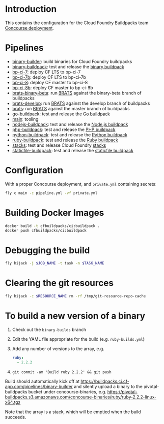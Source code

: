 # Introduction

This contains the configuration for the Cloud Foundry Buildpacks team [Concourse deployment](https://buildpacks.ci.cf-app.com/).

# Pipelines

* [binary-builder](pipelines/binary-builder.yml): build binaries for Cloud Foundry buildpacks
* [binary-buildpack](pipelines/binary-buildpack.yml): test and release the [binary buildpack](https://github.com/cloudfoundry/binary-buildpack)
* [bp-ci-7](pipelines/bp-ci-7.yml): deploy CF LTS to bp-ci-7
* [bp-ci-7b](pipelines/bp-ci-7b.yml): deploy CF LTS to bp-ci-7b
* [bp-ci-8](pipelines/bp-ci-8.yml): deploy CF master to bp-ci-8
* [bp-ci-8b](pipelines/bp-ci-8b.yml): deploy CF master to bp-ci-8b
* [brats-binary-beta](pipelines/brats-binary-beta.yml): run [BRATS](https://github.com/cloudfoundry/brats) against the binary-beta branch of buildpacks
* [brats-develop](pipelines/brats-develop.yml): run [BRATS](https://github.com/cloudfoundry/brats) against the develop branch of buildpacks
* [brats](pipelines/brats.yml): run [BRATS](https://github.com/cloudfoundry/brats) against the master branch of buildpacks
* [go-buildpack](pipelines/go-buildpack): test and release the [Go buildpack](https://github.com/cloudfoundry/go-buildpack)
* [main](pipelines/main): tooling
* [nodejs-buildpack](pipelines/nodejs-buildpack): test and release the [Node.js buildpack](https://github.com/cloudfoundry/nodejs-buildpack)
* [php-buildpack](pipelines/php-buildpack): test and release the [PHP buildpack](https://github.com/cloudfoundry/php-buildpack)
* [python-buildpack](pipelines/python-buildpack): test and release the [Python buildpack](https://github.com/cloudfoundry/python-buildpack)
* [ruby-buildpack](pipelines/ruby-buildpack): test and release the [Ruby buildpack](https://github.com/cloudfoundry/ruby-buildpack)
* [stacks](pipelines/stacks): test and release Cloud Foundry [stacks](https://github.com/cloudfoundry/stacks)
* [staticfile-buildpack](pipelines/staticfile-buildpack): test and release the [staticfile buildpack](https://github.com/cloudfoundry/staticfile-buildpack)

# Configuration

With a proper Concourse deployment, and `private.yml` containing secrets:

```sh
fly c main -c pipeline.yml -vf private.yml
```

# Building Docker Images

```sh
docker build -t cfbuildpacks/ci:buildpack .
docker push cfbuildpacks/ci:buildpack
```

# Debugging the build

```sh
fly hijack -j $JOB_NAME -t task -n $TASK_NAME
```

# Clearing the git resources

```sh
fly hijack -c $RESOURCE_NAME rm -rf /tmp/git-resource-repo-cache
```

# To build a new version of a binary

1. Check out the `binary-builds` branch
2. Edit the YAML file appropriate for the build (e.g. `ruby-builds.yml`)
3. Add any number of versions to the array, e.g.

	```yaml
	ruby:
	  - 2.2.2
	```

4. `git commit -am 'Build ruby 2.2.2' && git push`

Build should automatically kick off at https://buildpacks.ci.cf-app.com/pipelines/binary-builder and silently upload a binary to the pivotal-buildpacks bucket under concourse-binaries, e.g. https://pivotal-buildpacks.s3.amazonaws.com/concourse-binaries/ruby/ruby-2.2.2-linux-x64.tgz

Note that the array is a stack, which will be emptied when the build succeeds.
